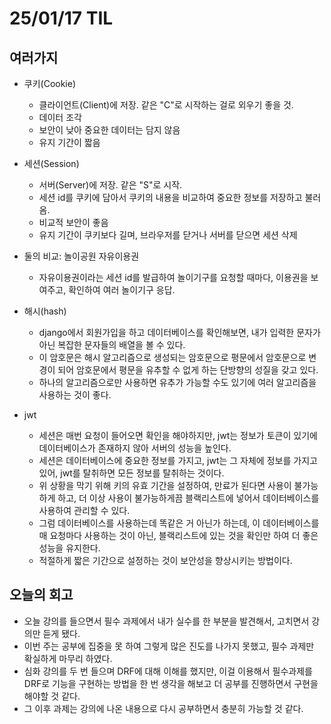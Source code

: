 # 25/01/17 TIL
## 여러가지
  - 쿠키(Cookie)
    - 클라이언트(Client)에 저장. 같은 "C"로 시작하는 걸로 외우기 좋을 것.
    - 데이터 조각
    - 보안이 낮아 중요한 데이터는 담지 않음
    - 유지 기간이 짧음
  - 세션(Session)
    - 서버(Server)에 저장. 같은 "S"로 시작.
    - 세션 id를 쿠키에 담아서 쿠키의 내용을 비교하여 중요한 정보를 저장하고 불러옴.
    - 비교적 보안이 좋음
    - 유지 기간이 쿠키보다 길며, 브라우저를 닫거나 서버를 닫으면 세션 삭제

  - 둘의 비교:
    놀이공원 자유이용권
      - 자유이용권이라는 세션 id를 발급하여 놀이기구를 요청할 때마다, 이용권을 보여주고, 확인하여 여러 놀이기구 응답.

  - 해시(hash)
    - django에서 회원가입을 하고 데이터베이스를 확인해보면, 내가 입력한 문자가 아닌 복잡한 문자들의 배열을 볼 수 있다.
    - 이 암호문은 해시 알고리즘으로 생성되는 암호문으로 평문에서 암호문으로 변경이 되어 암호문에서 평문을 유추할 수 없게 하는 단방향의 성질을 갖고 있다.
    - 하나의 알고리즘으로만 사용하면 유추가 가능할 수도 있기에 여러 알고리즘을 사용하는 것이 좋다.

  - jwt 
    - 세션은 매번 요청이 들어오면 확인을 해야하지만, jwt는 정보가 토큰이 있기에 데이터베이스가 존재하지 않아 서버의 성능을 높인다.
    - 세션은 데이터베이스에 중요한 정보를 가지고, jwt는 그 자체에 정보를 가지고 있어, jwt를 탈취하면 모든 정보를 탈취하는 것이다.
    - 위 상황을 막기 위해 키의 유효 기간을 설정하여, 만료가 된다면 사용이 불가능하게 하고, 더 이상 사용이 불가능하게끔 블랙리스트에 넣어서 데이터베이스를 사용하여 관리할 수 있다.
    - 그럼 데이터베이스를 사용하는데 똑같은 거 아닌가 하는데, 이 데이터베이스를 매 요청마다 사용하는 것이 아닌, 블랙리스트에 있는 것을 확인만 하여 더 좋은 성능을 유지한다.
    - 적절하게 짧은 기간으로 설정하는 것이 보안성을 향상시키는 방법이다.

## 오늘의 회고
  - 오늘 강의를 들으면서 필수 과제에서 내가 실수를 한 부분을 발견해서, 고치면서 강의만 듣게 됐다.
  - 이번 주는 공부에 집중을 못 하여 그렇게 많은 진도를 나가지 못했고, 필수 과제만 확실하게 마무리 하였다.
  - 심화 강의를 두 번 들으며 DRF에 대해 이해를 했지만, 이걸 이용해서 필수과제를 DRF로 기능을 구현하는 방법을 한 번 생각을 해보고 더 공부를 진행하면서 구현을 해야할 것 같다.
  - 그 이후 과제는 강의에 나온 내용으로 다시 공부하면서 충분히 가능할 것 같다.